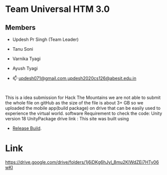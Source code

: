 # Team Universal HTM 3.0
## Members
- Updesh Pr Singh (Team Leader)
- Tanu Soni
- Varnika Tyagi
- Ayush Tyagi

- 📫 updesh071@gmail.com,updesh2020cs126@abesit.edu.in
#
#
This is a idea submission for Hack The Mountains
we are not able to submit the whole file on gitHub as the size of the file is about 3+ GB so we uploaded the mobile app(build package) on drive that can be easily used to experience the virtual world.
software Requirement to check the code: Unity version 18
UnityPackage  drive link : This site was built using 
- [Release Build](https://drive.google.com/file/d/1UfETrQP_l9yWXxfQMpNoqfG-ywia1eF2/view?usp=sharing).
# Link 
https://drive.google.com/drive/folders/1j6iDKg6hJyl_8mu2KIWdZEi7HTy06wKI
